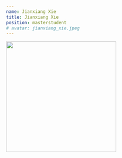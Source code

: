 ```yaml
---
name: Jianxiang Xie
title: Jianxiang Xie
position: masterstudent
# avatar: jianxiang_xie.jpeg
---
```


<img width="300" src="{{site.baseurl}}/images/people/{{page.avatar}}" data-action="zoom">

<!-- <i class="fa fa-bar-chart"></i> [Google Scholar]() -->
<br>
<!-- <i class="fa fa-home"></i> [Homepage]() -->
